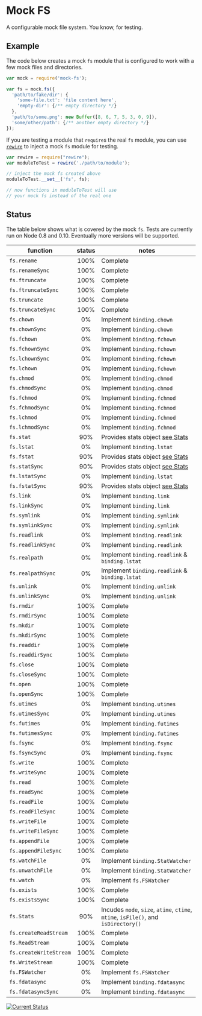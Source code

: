 # Mock FS

A configurable mock file system.  You know, for testing.

## Example

The code below creates a mock `fs` module that is configured to work with a few mock files and directories.

```js
var mock = require('mock-fs');

var fs = mock.fs({
  'path/to/fake/dir': {
    'some-file.txt': 'file content here',
    'empty-dir': {/** empty directory */}
  },
  'path/to/some.png': new Buffer([8, 6, 7, 5, 3, 0, 9]),
  'some/other/path': {/** another empty directory */}
});
```

If you are testing a module that `require`s the real `fs` module, you can use [`rewire`](https://npmjs.org/package/rewire) to inject a mock `fs` module for testing.

```js
var rewire = require("rewire");
var moduleToTest = rewire('./path/to/module');

// inject the mock fs created above
moduleToTest.__set__('fs', fs);

// now functions in moduleToTest will use
// your mock fs instead of the real one
```

## Status

The table below shows what is covered by the mock `fs`.  Tests are currently run on Node 0.8 and 0.10.  Eventually more versions will be supported.

| function               | status | notes    |
|------------------------|:------:|----------|
| `fs.rename`            |   100% | Complete |
| `fs.renameSync`        |   100% | Complete |
| `fs.ftruncate`         |   100% | Complete |
| `fs.ftruncateSync`     |   100% | Complete |
| `fs.truncate`          |   100% | Complete |
| `fs.truncateSync`      |   100% | Complete |
| `fs.chown`             |     0% | Implement `binding.chown` |
| `fs.chownSync`         |     0% | Implement `binding.chown` |
| `fs.fchown`            |     0% | Implement `binding.fchown` |
| `fs.fchownSync`        |     0% | Implement `binding.fchown` |
| `fs.lchownSync`        |     0% | Implement `binding.fchown` |
| `fs.lchown`            |     0% | Implement `binding.fchown` |
| `fs.chmod`             |     0% | Implement `binding.chmod` |
| `fs.chmodSync`         |     0% | Implement `binding.chmod` |
| `fs.fchmod`            |     0% | Implement `binding.fchmod` |
| `fs.fchmodSync`        |     0% | Implement `binding.fchmod` |
| `fs.lchmod`            |     0% | Implement `binding.fchmod` |
| `fs.lchmodSync`        |     0% | Implement `binding.fchmod` |
| `fs.stat`              |    90% | Provides stats object [see Stats](#Stats) |
| `fs.lstat`             |     0% | Implement `binding.lstat` |
| `fs.fstat`             |    90% | Provides stats object [see Stats](#Stats) |
| `fs.statSync`          |    90% | Provides stats object [see Stats](#Stats) |
| `fs.lstatSync`         |     0% | Implement `binding.lstat` |
| `fs.fstatSync`         |    90% | Provides stats object [see Stats](#Stats) |
| `fs.link`              |     0% | Implement `binding.link` |
| `fs.linkSync`          |     0% | Implement `binding.link` |
| `fs.symlink`           |     0% | Implement `binding.symlink` |
| `fs.symlinkSync`       |     0% | Implement `binding.symlink` |
| `fs.readlink`          |     0% | Implement `binding.readlink` |
| `fs.readlinkSync`      |     0% | Implement `binding.readlink` |
| `fs.realpath`          |     0% | Implement `binding.readlink` & `binding.lstat` |
| `fs.realpathSync`      |     0% | Implement `binding.readlink` & `binding.lstat` |
| `fs.unlink`            |     0% | Implement `binding.unlink` |
| `fs.unlinkSync`        |     0% | Implement `binding.unlink` |
| `fs.rmdir`             |   100% | Complete |
| `fs.rmdirSync`         |   100% | Complete |
| `fs.mkdir`             |   100% | Complete |
| `fs.mkdirSync`         |   100% | Complete |
| `fs.readdir`           |   100% | Complete |
| `fs.readdirSync`       |   100% | Complete |
| `fs.close`             |   100% | Complete |
| `fs.closeSync`         |   100% | Complete |
| `fs.open`              |   100% | Complete |
| `fs.openSync`          |   100% | Complete |
| `fs.utimes`            |     0% | Implement `binding.utimes` |
| `fs.utimesSync`        |     0% | Implement `binding.utimes` |
| `fs.futimes`           |     0% | Implement `binding.futimes` |
| `fs.futimesSync`       |     0% | Implement `binding.futimes` |
| `fs.fsync`             |     0% | Implement `binding.fsync` |
| `fs.fsyncSync`         |     0% | Implement `binding.fsync` |
| `fs.write`             |   100% | Complete |
| `fs.writeSync`         |   100% | Complete |
| `fs.read`              |   100% | Complete |
| `fs.readSync`          |   100% | Complete |
| `fs.readFile`          |   100% | Complete |
| `fs.readFileSync`      |   100% | Complete |
| `fs.writeFile`         |   100% | Complete |
| `fs.writeFileSync`     |   100% | Complete |
| `fs.appendFile`        |   100% | Complete |
| `fs.appendFileSync`    |   100% | Complete |
| `fs.watchFile`         |     0% | Implement `binding.StatWatcher` |
| `fs.unwatchFile`       |     0% | Implement `binding.StatWatcher` |
| `fs.watch`             |     0% | Implement `fs.FSWatcher` |
| `fs.exists`            |   100% | Complete |
| `fs.existsSync`        |   100% | Complete |
| `fs.Stats`             |    90% | <a name='Stats'></a>Incudes `mode`, `size`, `atime`, `ctime`, `mtime`, `isFile()`, and `isDirectory()` |
| `fs.createReadStream`  |   100% | Complete |
| `fs.ReadStream`        |   100% | Complete |
| `fs.createWriteStream` |   100% | Complete |
| `fs.WriteStream`       |   100% | Complete |
| `fs.FSWatcher`         |     0% | Implement `fs.FSWatcher` |
| `fs.fdatasync`         |     0% | Implement `binding.fdatasync` |
| `fs.fdatasyncSync`     |     0% | Implement `binding.fdatasync` |

[![Current Status](https://secure.travis-ci.org/tschaub/mock-fs.png?branch=master)](https://travis-ci.org/tschaub/mock-fs)
